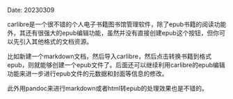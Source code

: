 Date: 20230309


carlibre是一个很不错的个人电子书籍图书馆管理软件，除了epub书籍的阅读功能外，其还有很强大的epub编辑功能，虽然并没有直接创建epub这个按钮，但你可以先引入其他格式的文档资源。

比如新建一个markdown文档，然后导入carlibre，然后点击转换书籍到格式epub，则就能够创建一个epub文件了。后面还可以继续利用carlibre的epub编辑功能来进一步进行epub文件的元数据和封面等信息的修改。

此外用pandoc来进行markdown或者html转epub的处理效果也是不错的。
